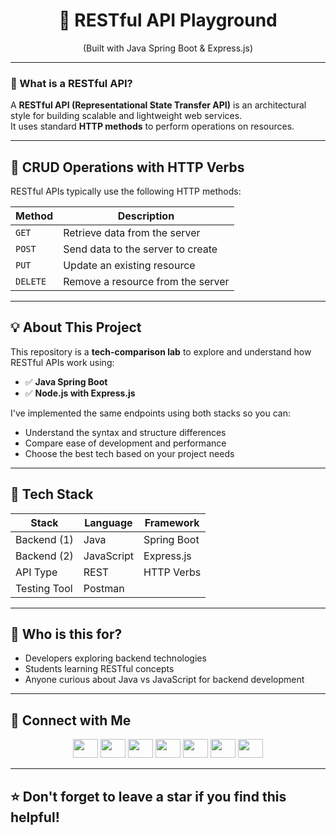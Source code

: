 <h1 align="center">🚀 RESTful API Playground</h1>
<p align="center">(Built with Java Spring Boot & Express.js)</p>

---

### 📘 What is a RESTful API?

A **RESTful API (Representational State Transfer API)** is an architectural style for building scalable and lightweight web services.  
It uses standard **HTTP methods** to perform operations on resources.

---

## 🔧 CRUD Operations with HTTP Verbs

RESTful APIs typically use the following HTTP methods:

| Method  | Description                        |
|---------|------------------------------------|
| `GET`   | Retrieve data from the server      |
| `POST`  | Send data to the server to create  |
| `PUT`   | Update an existing resource        |
| `DELETE`| Remove a resource from the server  |

---

## 💡 About This Project

This repository is a **tech-comparison lab** to explore and understand how RESTful APIs work using:

- ✅ **Java Spring Boot**
- ✅ **Node.js with Express.js**

I've implemented the same endpoints using both stacks so you can:

- Understand the syntax and structure differences
- Compare ease of development and performance
- Choose the best tech based on your project needs

---

## 📁 Tech Stack

| Stack           | Language | Framework      |
|----------------|----------|----------------|
| Backend (1)    | Java     | Spring Boot    |
| Backend (2)    | JavaScript | Express.js  |
| API Type       | REST     | HTTP Verbs     |
| Testing Tool   | Postman  |                |

---

## 🎯 Who is this for?

- Developers exploring backend technologies
- Students learning RESTful concepts
- Anyone curious about Java vs JavaScript for backend development

---

## 🤝 Connect with Me

<p align="center">
  <a href="https://twitter.com/saurabhbahadur"><img src="https://raw.githubusercontent.com/rahuldkjain/github-profile-readme-generator/master/src/images/icons/Social/twitter.svg" height="30" width="40" /></a>
  <a href="https://linkedin.com/in/saurabhbahadur"><img src="https://raw.githubusercontent.com/rahuldkjain/github-profile-readme-generator/master/src/images/icons/Social/linked-in-alt.svg" height="30" width="40" /></a>
  <a href="https://fb.com/singhsaurabhbahadur"><img src="https://raw.githubusercontent.com/rahuldkjain/github-profile-readme-generator/master/src/images/icons/Social/facebook.svg" height="30" width="40" /></a>
  <a href="https://instagram.com/saurabhbahadur_"><img src="https://raw.githubusercontent.com/rahuldkjain/github-profile-readme-generator/master/src/images/icons/Social/instagram.svg" height="30" width="40" /></a>
  <a href="https://www.youtube.com/c/mightysaur"><img src="https://raw.githubusercontent.com/rahuldkjain/github-profile-readme-generator/master/src/images/icons/Social/youtube.svg" height="30" width="40" /></a>
  <a href="https://www.hackerrank.com/saurabhbahadur"><img src="https://raw.githubusercontent.com/rahuldkjain/github-profile-readme-generator/master/src/images/icons/Social/hackerrank.svg" height="30" width="40" /></a>
  <a href="https://discord.gg/aQR27Bg7de"><img src="https://raw.githubusercontent.com/rahuldkjain/github-profile-readme-generator/master/src/images/icons/Social/discord.svg" height="30" width="40" /></a>
</p>

---

## ⭐ Don't forget to leave a star if you find this helpful!

